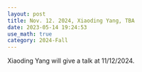 ```yaml
---
layout: post
title: Nov. 12. 2024, Xiaoding Yang, TBA
date: 2023-05-14 19:24:53
use_math: true
category: 2024-Fall
---
```

 
Xiaoding Yang will give a talk at 11/12/2024.
